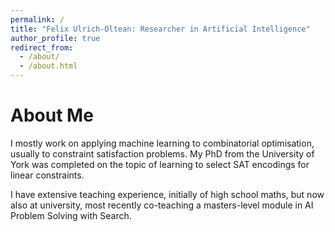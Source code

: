 ```yaml
---
permalink: /
title: "Felix Ulrich-Oltean: Researcher in Artificial Intelligence"
author_profile: true
redirect_from: 
  - /about/
  - /about.html
---
```


# About Me

I mostly work on applying machine learning to combinatorial optimisation,
usually to constraint satisfaction problems.  My PhD from the University of York
was completed on the topic of learning to select SAT encodings for linear
constraints.

I have extensive teaching experience, initially of high school maths, but now
also at university, most recently co-teaching a masters-level module in AI
Problem Solving with Search.

